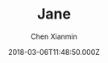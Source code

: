 ---
title: Jane
github: https://github.com/xianmin/hugo-theme-jane
demo: https://www.xianmin.org/hugo-theme-jane/
author: Chen Xianmin
ssg:
  - Hugo
cms:
  - Contentful
  - DatoCMS
  - Forestry
  - NetlifyCMS
  - Sanity
date: 2018-03-06T11:48:50.000Z
description: A readable & concise theme for Hugo
draft: false
publish_date: '2018-03-06T11:48:50Z'
update_date: '2022-10-17T08:43:40Z'
github_star: 790
github_fork: 265
---